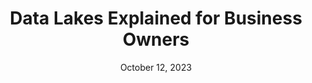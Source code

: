 ---
title: "Data Lakes Explained for Business Owners"
excerpt: "In this article, we aim to explain data lake in simple terms and how it could save your company significant resources."
link: https://www.linkedin.com/pulse/data-lakes-explained-business-owners-sardaconsulting
header:
  teaser: "/assets/images/posts/data_lakes_header.png"
date: October 12, 2023
---